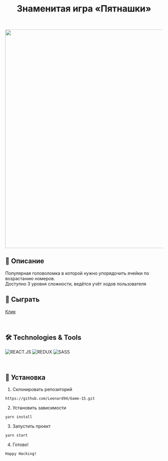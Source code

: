 <h1 align="center">Знаменитая игра «Пятнашки» </h1>
</br>

<p align='center'>
<img width='700' src='https://vladkoleda.ru/img/git__game.jpg'>
</p>



## 🌟 Описание
Популярная головоломка в которой нужно упорядочить ячейки по возрастанию номеров. 
<br>
Доступно 3 уровня сложности, ведётся учёт ходов пользователя
<br>  


## 🚀 Сыграть


[Клик](http://game.vladkoleda.ru/)


<br>


## 🛠️ Technologies & Tools
![REACT.JS](https://img.shields.io/badge/-REACT-3C287D?style=for-the-badget&logo=html5)
![REDUX](https://img.shields.io/badge/-REDUX-3C287D?style=for-the-badget&logo=Redux)
![SASS](https://img.shields.io/badge/-SASS-3C287D?style=for-the-badget&logo=SASS)

<br>



## 🔧 Установка
1. Склонировать репозиторий
```
https://github.com/Leonard94/Game-15.git
```

2. Установить зависимости
```
yarn install
```
3. Запустить проект
```
yarn start
```
4. Готово!
```
Happy Hacking!
```

